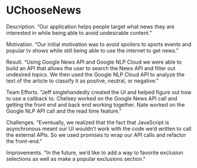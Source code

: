 # UChooseNews

<bold> Description. “Our application helps people target what news they are interested in while being able to avoid undesirable content.”

Motivation. “Our initial motivation was to avoid spoilers to sports events and popular tv shows while still being able to use the internet to get news.”

Result. “Using Google News API and Google NLP Cloud we were able to build an API that allows the user to search the News API and filter out undesired topics. We then used the Google NLP Cloud API to analyze the text of the article to classify it as positve, neutral, or negative."

Team Efforts. “Jeff singlehandedly created the UI and helped figure out how to use a callback to. Chelsey worked on the Google News API call and getting the front end and back end working together. Nate worked on the Google NLP API call and the read time feature.”

Challenges. “Eventually, we realized that the fact that JavaScript is asynchronous meant our UI wouldn’t work with the code we’d written to call the external APIs. So we used promises to wrap our API calls and refactor the front-end."

Improvements. “In the future, we’d like to add a way to favorite exclusion selections as well as make a popular exclusions section."
